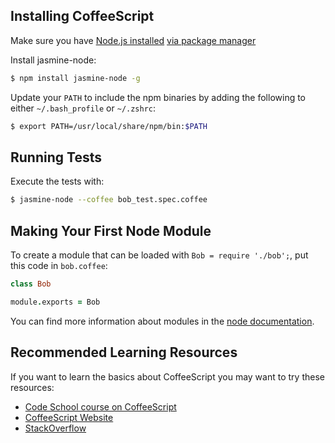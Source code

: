 ## Installing CoffeeScript

Make sure you have [Node.js installed](http://nodejs.org/) [via package manager](https://github.com/joyent/node/wiki/Installing-Node.js-via-package-manager)

Install jasmine-node:

```bash
$ npm install jasmine-node -g
```

Update your `PATH` to include the npm binaries by adding the following to either `~/.bash_profile` or `~/.zshrc`:

```bash
$ export PATH=/usr/local/share/npm/bin:$PATH
```

## Running Tests

Execute the tests with:

```bash
$ jasmine-node --coffee bob_test.spec.coffee
```

## Making Your First Node Module

To create a module that can be loaded with `Bob = require './bob';`, put this code in `bob.coffee`:

```coffeescript
class Bob

module.exports = Bob
```

You can find more information about modules in the [node documentation](http://nodejs.org/api/modules.html#modules_module_exports).

## Recommended Learning Resources

If you want to learn the basics about CoffeeScript you may want to try these resources:

* [Code School course on CoffeeScript](https://www.codeschool.com/courses/coffeescript)
* [CoffeeScript Website](http://coffeescript.org)
* [StackOverflow](http://stackoverflow.com/)
